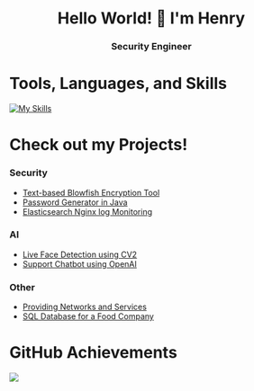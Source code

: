 <h1 align="center">Hello World! 👋 I'm Henry</h1>
<h3 align="center">Security Engineer</h3>

# Tools, Languages, and Skills
[![My Skills](https://skillicons.dev/icons?i=docker,kubernetes,windows,linux,mysql,powershell,py,java,html,css)](https://skillicons.dev)

# Check out my Projects!
### Security
- [Text-based Blowfish Encryption Tool](https://henry-dabelstein.de/crypt)
- [Password Generator in Java](https://github.com/NurHenry/Simple-Passwort-Generator)
- [Elasticsearch Nginx log Monitoring](https://github.com/NurHenry/ElasticSearch-Logstash-Monitor-Nginx-logs)
### AI
- [Live Face Detection using CV2](https://github.com/NurHenry/Face-Detection-Webcam)
- [Support Chatbot using OpenAI]()
### Other
- [Providing Networks and Services](https://github.com/ScriptingDon/Providing-Networks-and-Services)
- [SQL Database for a Food Company](https://github.com/NurHenry/SQL-Database-for-a-Food-Company)

# GitHub Achievements
![](https://github-profile-trophy.vercel.app/?username=NurHenry&theme=darkhub&no-frame=false&no-bg=true&margin-w=4)
